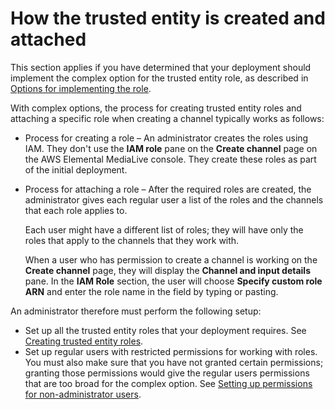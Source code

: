 # How the trusted entity is created and attached<a name="complex-scenario-how-entity-handled"></a>

This section applies if you have determined that your deployment should implement the complex option for the trusted entity role, as described in [Options for implementing the role](scenarios-for-medialive-role.md)\. 

With complex options, the process for creating trusted entity roles and attaching a specific role when creating a channel typically works as follows: 
+ Process for creating a role – An administrator creates the roles using IAM\. They don't use the **IAM role** pane on the **Create channel** page on the AWS Elemental MediaLive console\. They create these roles as part of the initial deployment\.
+ Process for attaching a role – After the required roles are created, the administrator gives each regular user a list of the roles and the channels that each role applies to\. 

  Each user might have a different list of roles; they will have only the roles that apply to the channels that they work with\.

  When a user who has permission to create a channel is working on the **Create channel** page, they will display the **Channel and input details** pane\. In the **IAM Role** section, the user will choose **Specify custom role ARN** and enter the role name in the field by typing or pasting\. 

An administrator therefore must perform the following setup:
+ Set up all the trusted entity roles that your deployment requires\. See [Creating trusted entity roles](complex-scenario-create-trusted-entity-role.md)\.
+ Set up regular users with restricted permissions for working with roles\. You must also make sure that you have not granted certain permissions; granting those permissions would give the regular users permissions that are too broad for the complex option\. See [Setting up permissions for non\-administrator users](complex-scenario-user-permissions.md)\.
